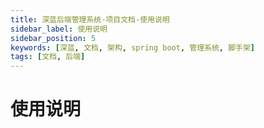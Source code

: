 ```yaml
---
title: 深蓝后端管理系统-项目文档-使用说明
sidebar_label: 使用说明
sidebar_position: 5
keywords: [深蓝, 文档, 架构, spring boot, 管理系统, 脚手架]
tags: [文档, 后端]
---
```


# 使用说明